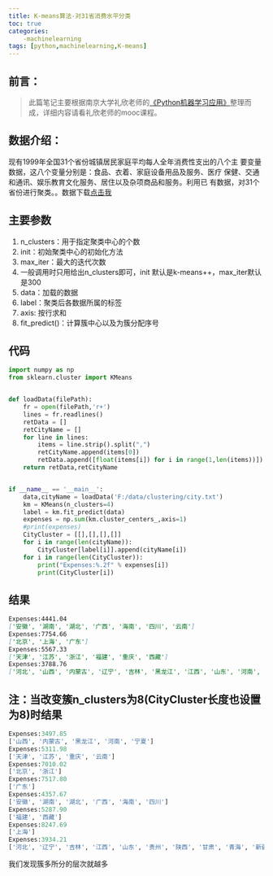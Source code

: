 ```yaml
---
title: K-means算法-对31省消费水平分类
toc: true
categories:
    -machinelearning
tags: [python,machinelearning,K-means]
---
```

## 前言：
>此篇笔记主要根据南京大学礼欣老师的[《Python机器学习应用》](http://www.icourse163.org/learn/BIT-1001872001?tid=1001965001#/learn/announce)整理而成，详细内容请看礼欣老师的mooc课程。

<!--more-->

## 数据介绍：
现有1999年全国31个省份城镇居民家庭平均每人全年消费性支出的八个主
要变量数据，这八个变量分别是：食品、衣着、家庭设备用品及服务、医疗
保健、交通和通讯、娱乐教育文化服务、居住以及杂项商品和服务。利用已
有数据，对31个省份进行聚类。。数据下载[点击我](https://github.com/jChanJi/static_resource/blob/master/clustering/TestData.txt)

## 主要参数
1. n_clusters：用于指定聚类中心的个数
2. init：初始聚类中心的初始化方法
3. max_iter：最大的迭代次数
4. 一般调用时只用给出n_clusters即可，init
默认是k-means++，max_iter默认是300
5. data：加载的数据
6. label：聚类后各数据所属的标签
7. axis: 按行求和
8. fit_predict()：计算簇中心以及为簇分配序号

## 代码
```python
import numpy as np
from sklearn.cluster import KMeans


def loadData(filePath):
    fr = open(filePath,'r+')
    lines = fr.readlines()
    retData = []
    retCityName = []
    for line in lines:
        items = line.strip().split(",")
        retCityName.append(items[0])
        retData.append([float(items[i]) for i in range(1,len(items))])
    return retData,retCityName


if __name__ == '__main__':
    data,cityName = loadData('F:/data/clustering/city.txt')
    km = KMeans(n_clusters=4)
    label = km.fit_predict(data)
    expenses = np.sum(km.cluster_centers_,axis=1)
    #print(expenses)
    CityCluster = [[],[],[],[]]
    for i in range(len(cityName)):
        CityCluster[label[i]].append(cityName[i])
    for i in range(len(CityCluster)):
        print("Expenses:%.2f" % expenses[i])
        print(CityCluster[i])
```

## 结果
```markdown
Expenses:4441.04
['安徽', '湖南', '湖北', '广西', '海南', '四川', '云南']
Expenses:7754.66
['北京', '上海', '广东']
Expenses:5567.33
['天津', '江苏', '浙江', '福建', '重庆', '西藏']
Expenses:3788.76
['河北', '山西', '内蒙古', '辽宁', '吉林', '黑龙江', '江西', '山东', '河南', '贵州', '陕西', '甘肃', '青海', '宁夏', '新疆']

```

## 注：当改变簇n_clusters为8(CityCluster长度也设置为8)时结果
```python
Expenses:3497.85
['山西', '内蒙古', '黑龙江', '河南', '宁夏']
Expenses:5311.98
['天津', '江苏', '重庆', '云南']
Expenses:7010.02
['北京', '浙江']
Expenses:7517.80
['广东']
Expenses:4357.67
['安徽', '湖南', '湖北', '广西', '海南', '四川']
Expenses:5287.90
['福建', '西藏']
Expenses:8247.69
['上海']
Expenses:3934.21
['河北', '辽宁', '吉林', '江西', '山东', '贵州', '陕西', '甘肃', '青海', '新疆']

```
我们发现簇多所分的层次就越多
